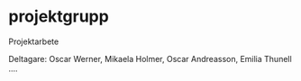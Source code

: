 # projektgrupp


Projektarbete

Deltagare:
Oscar Werner,
Mikaela Holmer,
Oscar Andreasson,
Emilia Thunell
....